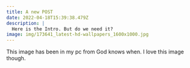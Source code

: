 ```yaml
---
title: A new POST
date: 2022-04-18T15:39:38.479Z
description: |
  Here is the Intro. But do we need it?
image: img/173641_latest-hd-wallpapers_1600x1000.jpg
---
```

This image has been in my pc from God knows when. I love this image though.